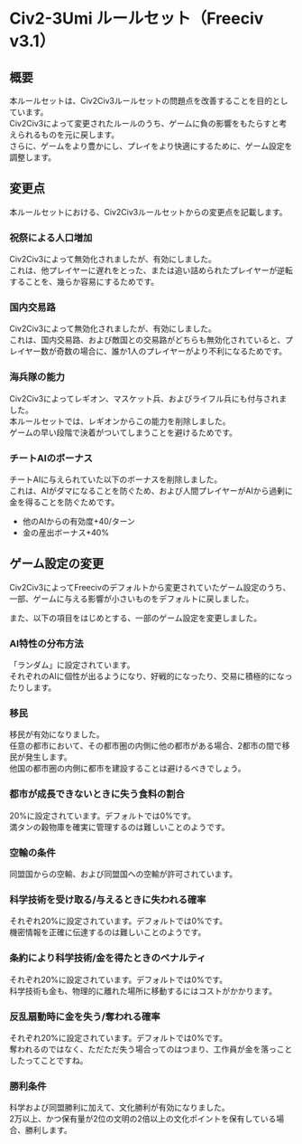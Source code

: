 # Civ2-3Umi ルールセット（Freeciv v3.1）

## 概要
本ルールセットは、Civ2Civ3ルールセットの問題点を改善することを目的としています。  
Civ2Civ3によって変更されたルールのうち、ゲームに負の影響をもたらすと考えられるものを元に戻します。  
さらに、ゲームをより豊かにし、プレイをより快適にするために、ゲーム設定を調整します。

## 変更点
本ルールセットにおける、Civ2Civ3ルールセットからの変更点を記載します。

### 祝祭による人口増加
Civ2Civ3によって無効化されましたが、有効にしました。  
これは、他プレイヤーに遅れをとった、または追い詰められたプレイヤーが逆転することを、幾らか容易にするためです。

### 国内交易路
Civ2Civ3によって無効化されましたが、有効にしました。  
これは、国内交易路、および敵国との交易路がどちらも無効化されていると、プレイヤー数が奇数の場合に、誰か1人のプレイヤーがより不利になるためです。

### 海兵隊の能力
Civ2Civ3によってレギオン、マスケット兵、およびライフル兵にも付与されました。  
本ルールセットでは、レギオンからこの能力を削除しました。  
ゲームの早い段階で決着がついてしまうことを避けるためです。

### チートAIのボーナス
チートAIに与えられていた以下のボーナスを削除しました。  
これは、AIがダマになることを防ぐため、および人間プレイヤーがAIから過剰に金を得ることを防ぐためです。
- 他のAIからの有効度+40/ターン
- 金の産出ボーナス+40%

## ゲーム設定の変更
Civ2Civ3によってFreecivのデフォルトから変更されていたゲーム設定のうち、  
一部、ゲームに与える影響が小さいものをデフォルトに戻しました。  
  
また、以下の項目をはじめとする、一部のゲーム設定を変更しました。

### AI特性の分布方法
「ランダム」に設定されています。  
それぞれのAIに個性が出るようになり、好戦的になったり、交易に積極的になったりします。

### 移民
移民が有効になりました。  
任意の都市において、その都市圏の内側に他の都市がある場合、2都市の間で移民が発生します。  
他国の都市圏の内側に都市を建設することは避けるべきでしょう。

### 都市が成長できないときに失う食料の割合
20%に設定されています。デフォルトでは0%です。  
満タンの穀物庫を確実に管理するのは難しいことのようです。

### 空輸の条件
同盟国からの空輸、および同盟国への空輸が許可されています。

### 科学技術を受け取る/与えるときに失われる確率
それぞれ20%に設定されています。デフォルトでは0%です。  
機密情報を正確に伝達するのは難しいことのようです。

### 条約により科学技術/金を得たときのペナルティ
それぞれ20%に設定されています。デフォルトでは0%です。  
科学技術も金も、物理的に離れた場所に移動するにはコストがかかります。

### 反乱扇動時に金を失う/奪われる確率
それぞれ20%に設定されています。デフォルトでは0%です。  
奪われるのではなく、ただただ失う場合ってのはつまり、工作員が金を落っことしたってことですね。

### 勝利条件
科学および同盟勝利に加えて、文化勝利が有効になりました。  
2万以上、かつ保有量が2位の文明の2倍以上の文化ポイントを保有している場合、勝利します。
